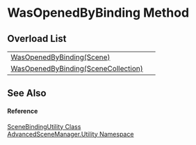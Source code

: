 # WasOpenedByBinding Method


## Overload List
<table>
<tr>
<td><a href="M_AdvancedSceneManager_Utility_SceneBindingUtility_WasOpenedByBinding">WasOpenedByBinding(Scene)</a></td>
<td> </td></tr>
<tr>
<td><a href="M_AdvancedSceneManager_Utility_SceneBindingUtility_WasOpenedByBinding_1">WasOpenedByBinding(SceneCollection)</a></td>
<td> </td></tr>
</table>

## See Also


#### Reference
<a href="T_AdvancedSceneManager_Utility_SceneBindingUtility">SceneBindingUtility Class</a>  
<a href="N_AdvancedSceneManager_Utility">AdvancedSceneManager.Utility Namespace</a>  
